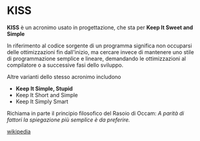 # KISS

**KISS** è un acronimo usato in progettazione, che sta per **Keep It Sweet and Simple**

In riferimento al codice sorgente di un programma significa non occuparsi delle ottimizzazioni fin dall'inizio, ma cercare invece di mantenere uno stile di programmazione semplice e lineare, demandando le ottimizzazioni al compilatore o a successive fasi dello sviluppo.

Altre varianti dello stesso acronimo includono

* **Keep It Simple, Stupid**
* Keep It Short and Simple
* Keep It Simply Smart

Richiama in parte il principio filosofico del Rasoio di Occam: 
*A parità di fattori la spiegazione più semplice è da preferire.*

[wikipedia](https://it.wikipedia.org/wiki/KISS_(principio))